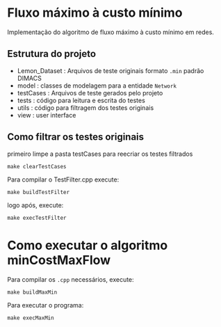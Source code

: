 # Fluxo máximo à custo mínimo
Implementação do algoritmo de fluxo máximo à custo mínimo em redes.

## Estrutura do projeto
 - Lemon_Dataset : Arquivos de teste originais formato `.min` padrão DIMACS
 - model : classes de modelagem para a entidade `Network`
 - testCases : Arquivos de teste gerados pelo projeto
 - tests : código para leitura e escrita do testes
 - utils : código para filtragem dos testes originais
 - view : user interface



## Como filtrar os testes originais

primeiro limpe a pasta testCases para reecriar os testes filtrados
```
make clearTestCases
```


Para compilar o TestFilter.cpp execute:
```
make buildTestFilter
```


logo após, execute:
```
make execTestFilter
```

# Como executar o algoritmo minCostMaxFlow 

Para compilar os `.cpp` necessários, execute:
```
make buildMaxMin
```

Para executar o programa:
```
make execMaxMin
```
